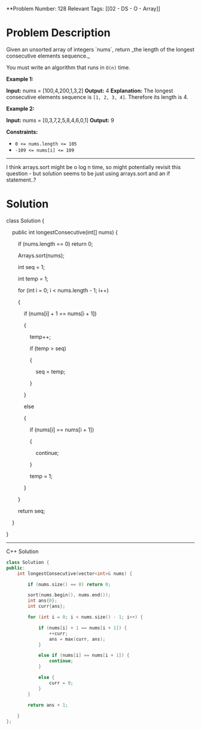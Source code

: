 **Problem Number: 128
Relevant Tags: [[02 - DS - O - Array]]
<h1> Problem Description </h1>
Given an unsorted array of integers `nums`, return _the length of the longest consecutive elements sequence._

You must write an algorithm that runs in `O(n)` time.

**Example 1:**

**Input:** nums = [100,4,200,1,3,2]
**Output:** 4
**Explanation:** The longest consecutive elements sequence is `[1, 2, 3, 4]`. Therefore its length is 4.

**Example 2:**

**Input:** nums = [0,3,7,2,5,8,4,6,0,1]
**Output:** 9

**Constraints:**

- `0 <= nums.length <= 105`
- `-109 <= nums[i] <= 109`

-----

I think arrays.sort might be o log n time, so might potentially revisit this question - but solution seems to be just using arrays.sort and an if statement..?
<h1> Solution </h1>
class Solution {

    public int longestConsecutive(int[] nums) {

        if (nums.length == 0) return 0;

        Arrays.sort(nums);

        int seq = 1;

        int temp = 1;

        for (int i = 0; i < nums.length - 1; i++)

        {

            if (nums[i] + 1 == nums[i + 1])

            {

                temp++;

                if (temp > seq)

                {

                    seq = temp;

                }

            }

            else

            {

                if (nums[i] == nums[i + 1])

                {

                    continue;

                }

                temp = 1;

            }

        }

        return seq;

    }

}

----
C++ Solution

```cpp
class Solution {
public:
    int longestConsecutive(vector<int>& nums) {

        if (nums.size() == 0) return 0;

        sort(nums.begin(), nums.end());
        int ans{0};
        int curr{ans};

        for (int i = 0; i < nums.size() - 1; i++) {

            if (nums[i] + 1 == nums[i + 1]) {
                ++curr;
                ans = max(curr, ans);
            }

            else if (nums[i] == nums[i + 1]) {
                continue;
            }            

            else {
                curr = 0;
            }
        }

        return ans + 1;
        
    }
};
```